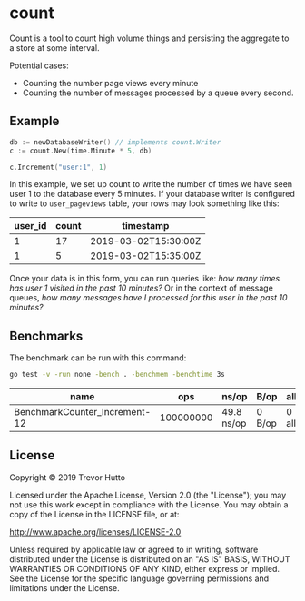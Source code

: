 # count

Count is a tool to count high volume things and persisting the aggregate to a store at some interval.

Potential cases:
- Counting the number page views every minute
- Counting the number of messages processed by a queue every second.

## Example
```go
db := newDatabaseWriter() // implements count.Writer
c := count.New(time.Minute * 5, db)

c.Increment("user:1", 1)
```

In this example, we set up count to write the number of times we have seen user 1 to the database every 5 minutes.
If your database writer is configured to write to `user_pageviews` table, your rows may look something like this:

| user_id | count | timestamp            |
|---------|-------|----------------------|
| 1       | 17    | 2019-03-02T15:30:00Z |
| 1       | 5     | 2019-03-02T15:35:00Z |

Once your data is in this form, you can run queries like: _how many times has user 1 visited in the past 10 minutes?_
Or in the context of message queues, _how many messages have I processed for this user in the past 10 minutes?_

## Benchmarks
The benchmark can be run with this command:
```bash
go test -v -run none -bench . -benchmem -benchtime 3s
```

| name                          | ops       | ns/op      | B/op   | allocs/op   |
|-------------------------------|-----------|------------|--------|-------------|
| BenchmarkCounter_Increment-12 | 100000000 | 49.8 ns/op | 0 B/op | 0 allocs/op |

## License

Copyright &copy; 2019 Trevor Hutto

Licensed under the Apache License, Version 2.0 (the "License"); you may not use this work except in compliance with the License. You may obtain a copy of the License in the LICENSE file, or at:

http://www.apache.org/licenses/LICENSE-2.0

Unless required by applicable law or agreed to in writing, software distributed under the License is distributed on an "AS IS" BASIS, WITHOUT WARRANTIES OR CONDITIONS OF ANY KIND, either express or implied. See the License for the specific language governing permissions and limitations under the License.
